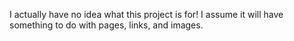 I actually have no idea what this project is for! I assume it will have something to do with pages, links, and images.